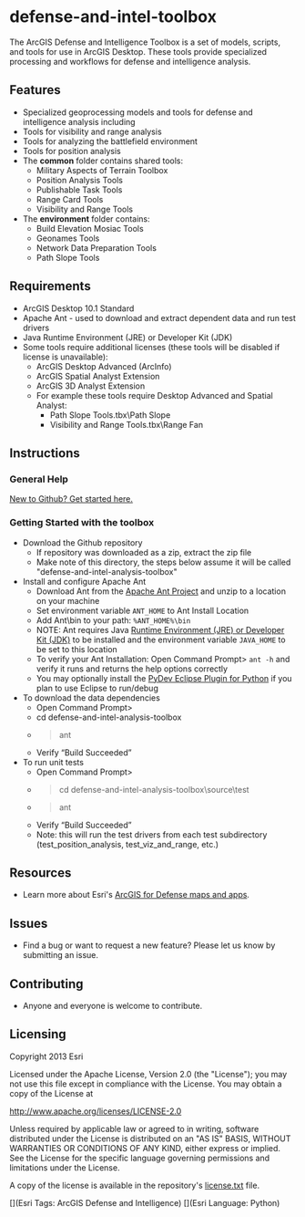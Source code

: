 # defense-and-intel-toolbox

The ArcGIS Defense and Intelligence Toolbox is a set of models, scripts, and tools for use in ArcGIS Desktop. These tools provide specialized processing and workflows for defense and intelligence analysis.


## Features

* Specialized geoprocessing models and tools for defense and intelligence analysis including
* Tools for visibility and range analysis
* Tools for analyzing the battlefield environment
* Tools for position analysis
* The **common** folder contains shared tools:
  * Military Aspects of Terrain Toolbox
  * Position Analysis Tools
  * Publishable Task Tools
  * Range Card Tools
  * Visibility and Range Tools
* The **environment** folder contains:
  * Build Elevation Mosiac Tools
  * Geonames Tools
  * Network Data Preparation Tools
  * Path Slope Tools

## <a id="Requirements"></a>Requirements

* ArcGIS Desktop 10.1 Standard 
* Apache Ant - used to download and extract dependent data and run test drivers
* Java Runtime Environment (JRE) or Developer Kit (JDK)
* Some tools require additional licenses (these tools will be disabled if license is unavailable):
    * ArcGIS Desktop Advanced (ArcInfo)
    * ArcGIS Spatial Analyst Extension
    * ArcGIS 3D Analyst Extension
    * For example these tools require Desktop Advanced and Spatial Analyst:
        * Path Slope Tools.tbx\Path Slope
        * Visibility and Range Tools.tbx\Range Fan

## <a id="Instructions"></a>Instructions

### General Help
[New to Github? Get started here.](http://htmlpreview.github.com/?https://github.com/Esri/esri.github.com/blob/master/help/esri-getting-to-know-github.html)

### Getting Started with the toolbox
* Download the Github repository
    * If repository was downloaded as a zip, extract the zip file
    * Make note of this directory, the steps below assume it will be called "defense-and-intel-analysis-toolbox"
* Install and configure Apache Ant
    * Download Ant from the [Apache Ant Project](http://ant.apache.org/bindownload.cgi) and unzip to a location on your machine
    * Set environment variable `ANT_HOME` to Ant Install Location
    * Add Ant\bin to your path: `%ANT_HOME%\bin`
    * NOTE: Ant requires Java [Runtime Environment (JRE) or Developer Kit (JDK)](http://www.oracle.com/technetwork/java/javase/downloads/index.html) to be installed and the environment variable `JAVA_HOME` to be set to this location
    * To verify your Ant Installation: Open Command Prompt> `ant -h` and verify it runs and returns the help options correctly 
    * You may optionally install the [PyDev Eclipse Plugin for Python](http://pydev.org) if you plan to use Eclipse to run/debug
* To download the data dependencies 
    * Open Command Prompt>
    * cd defense-and-intel-analysis-toolbox
    * > ant
    * Verify “Build Succeeded”  
* To run unit tests
    * Open Command Prompt>
    * > cd defense-and-intel-analysis-toolbox\source\test
    * > ant
    * Verify “Build Succeeded”
    * Note: this will run the test drivers from each test subdirectory (test_position_analysis, test_viz_and_range, etc.)


## Resources

* Learn more about Esri's [ArcGIS for Defense maps and apps](http://resources.arcgis.com/en/communities/defense-and-intelligence/).

## Issues

* Find a bug or want to request a new feature?  Please let us know by submitting an issue.

## Contributing

* Anyone and everyone is welcome to contribute.

## Licensing

Copyright 2013 Esri

Licensed under the Apache License, Version 2.0 (the "License");
you may not use this file except in compliance with the License.
You may obtain a copy of the License at

   http://www.apache.org/licenses/LICENSE-2.0

Unless required by applicable law or agreed to in writing, software
distributed under the License is distributed on an "AS IS" BASIS,
WITHOUT WARRANTIES OR CONDITIONS OF ANY KIND, either express or implied.
See the License for the specific language governing permissions and
limitations under the License.

A copy of the license is available in the repository's
[license.txt](license.txt) file.

[](Esri Tags: ArcGIS Defense and Intelligence)
[](Esri Language: Python)
